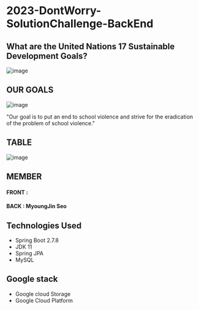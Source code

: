 # 2023-DontWorry-SolutionChallenge-BackEnd

## What are the United Nations 17 Sustainable Development Goals?

![image](https://user-images.githubusercontent.com/80959635/227999996-d056a9e3-989c-4908-8535-5f25186b5c1c.png)


## OUR GOALS
![image](https://user-images.githubusercontent.com/80959635/228000086-34a35853-af25-4ac5-8406-db02a1a456aa.png)

"Our goal is to put an end to school violence and strive for the eradication of the problem of school violence."

## TABLE
![image](https://user-images.githubusercontent.com/80959635/228001005-939c6a02-70b5-4236-a56b-7c683ef33bf8.png)


## MEMBER 
#### FRONT :  
#### BACK : MyoungJin Seo


## Technologies Used
- Spring Boot 2.7.8
- JDK 11
- Spring JPA 
- MySQL

## Google stack
- Google cloud Storage
- Google Cloud Platform
